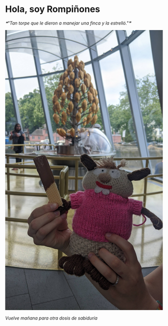 # Hola, soy Rompiñones

<!--STARTS_HERE_QUOTE_README-->
<i>❝"Tan torpe que le dieron a manejar una finca y la estrelló."❞</i>
<!--ENDS_HERE_QUOTE_README-->

<!--START_SECTION:update_image-->
![alt text](https://raw.githubusercontent.com/focaalvarez/rompinones/main/.github/images/IMG_20220603_131203.jpg?raw=true)
<!--END_SECTION:update_image-->

*Vuelve mañana para otra dosis de sabiduría*
